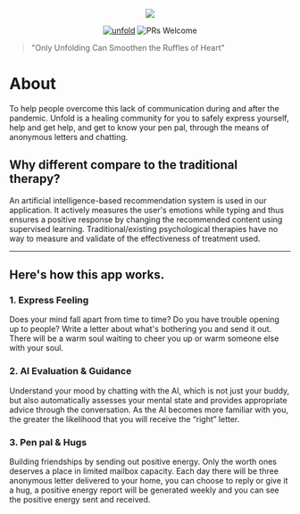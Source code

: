 <p align="center"><img src="https://image.freepik.com/free-psd/mental-health-banner-template_23-2148652570.jpg"></p>

<p align="center">
  <a href="https://github.com/sindresorhus/awesome"><img alt="unfold" src="https://awesome.re/badge.svg"/></a>
  <img alt="PRs Welcome" src="https://img.shields.io/badge/PRs-welcome-brightgreen.svg"/>
</p>


> "Only Unfolding Can Smoothen the Ruffles of Heart"

# About

To help people overcome this lack of communication during and after the pandemic. Unfold is a healing community for you to safely express yourself, help and get help, and get to know your pen pal, through the means of anonymous letters and chatting.

## Why different compare to the traditional therapy?
An artificial intelligence-based recommendation system is used in our application. It actively measures the user's emotions while typing and thus ensures a positive response by changing the recommended content using supervised learning. Traditional/existing psychological therapies have no way to measure and validate of the effectiveness of treatment used.

---

## Here's how this app works.
### 1. Express Feeling
Does your mind fall apart from time to time? Do you have trouble opening up to people? Write a letter about what's bothering you and send it out. There will be a warm soul waiting to cheer you up or warm someone else with your soul.

### 2. AI Evaluation & Guidance
Understand your mood by chatting with the AI, which is not just your buddy, but also automatically assesses your mental state and provides appropriate advice through the conversation. As the AI becomes more familiar with you, the greater the likelihood that you will receive the “right” letter.

### 3. Pen pal & Hugs
Building friendships by sending out positive energy. Only the worth ones deserves a place in limited mailbox capacity. Each day there will be three anonymous letter delivered to your home, you can choose to reply or give it a hug, a positive energy report will be generated weekly and you can see the positive energy sent and received.

